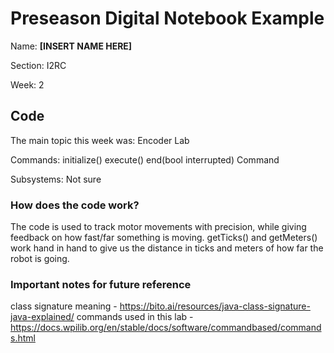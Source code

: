# Preseason Digital Notebook Example
Name: **[INSERT NAME HERE]**

Section: I2RC

Week: 2


## Code

The main topic this week was: Encoder Lab

Commands: 
initialize()
execute()
end(bool interrupted)
Command



Subsystems: Not sure

### How does the code work?
The code is used to track motor movements with precision, while giving feedback on how fast/far something is moving. getTicks() and getMeters() work hand in hand to give us the distance in ticks and meters of how far the robot is going.


### Important notes for future reference
class signature meaning - https://bito.ai/resources/java-class-signature-java-explained/
commands used in this lab - https://docs.wpilib.org/en/stable/docs/software/commandbased/commands.html
